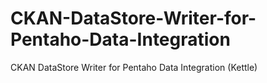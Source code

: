 # CKAN-DataStore-Writer-for-Pentaho-Data-Integration
CKAN DataStore Writer for Pentaho Data Integration (Kettle)
